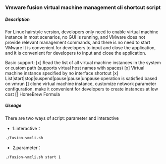 ### Vmware fusion virtual machine management cli shortcut script

##### Description
For Linux hairstyle version, developers only need to enable virtual machine instance in most scenarios, no GUI is running, and VMware does not provide relevant management commands, and there is no need to start VMware It is convenient for developers to input and close the application, and it is convenient for developers to input and close the application.

Basic support:
[x] Read the list of all virtual machine instances in the system or custom path (supports virtual host names with spaces)
[x] Virtual machine instance specified by no interface shortcut
[x] List|start|stop|suspend|pause|pause|unpause operation is satisfied based on vmrun
[] clone virtual machine instance, customize network parameter configuration, make it convenient for developers to create instances at low cost
[] HomeBrew Formula

##### Useage
There are two ways of script: parameter and interactive

* 1.interactive：
```
./fusion-vmcli.sh
```

* 2.parameter：
```
./fusion-vmcli.sh start 1
```


